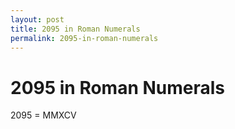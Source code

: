 ```yaml
---
layout: post
title: 2095 in Roman Numerals
permalink: 2095-in-roman-numerals
---
```


# 2095 in Roman Numerals

2095 = MMXCV
